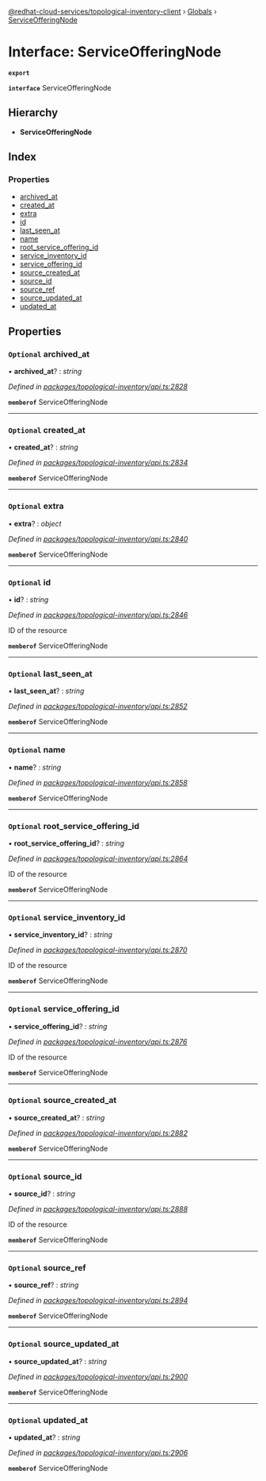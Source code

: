 [@redhat-cloud-services/topological-inventory-client](../README.md) › [Globals](../globals.md) › [ServiceOfferingNode](serviceofferingnode.md)

# Interface: ServiceOfferingNode

**`export`** 

**`interface`** ServiceOfferingNode

## Hierarchy

* **ServiceOfferingNode**

## Index

### Properties

* [archived_at](serviceofferingnode.md#optional-archived_at)
* [created_at](serviceofferingnode.md#optional-created_at)
* [extra](serviceofferingnode.md#optional-extra)
* [id](serviceofferingnode.md#optional-id)
* [last_seen_at](serviceofferingnode.md#optional-last_seen_at)
* [name](serviceofferingnode.md#optional-name)
* [root_service_offering_id](serviceofferingnode.md#optional-root_service_offering_id)
* [service_inventory_id](serviceofferingnode.md#optional-service_inventory_id)
* [service_offering_id](serviceofferingnode.md#optional-service_offering_id)
* [source_created_at](serviceofferingnode.md#optional-source_created_at)
* [source_id](serviceofferingnode.md#optional-source_id)
* [source_ref](serviceofferingnode.md#optional-source_ref)
* [source_updated_at](serviceofferingnode.md#optional-source_updated_at)
* [updated_at](serviceofferingnode.md#optional-updated_at)

## Properties

### `Optional` archived_at

• **archived_at**? : *string*

*Defined in [packages/topological-inventory/api.ts:2828](https://github.com/Hyperkid123/javascript-clients/blob/master/packages/topological-inventory/api.ts#L2828)*

**`memberof`** ServiceOfferingNode

___

### `Optional` created_at

• **created_at**? : *string*

*Defined in [packages/topological-inventory/api.ts:2834](https://github.com/Hyperkid123/javascript-clients/blob/master/packages/topological-inventory/api.ts#L2834)*

**`memberof`** ServiceOfferingNode

___

### `Optional` extra

• **extra**? : *object*

*Defined in [packages/topological-inventory/api.ts:2840](https://github.com/Hyperkid123/javascript-clients/blob/master/packages/topological-inventory/api.ts#L2840)*

**`memberof`** ServiceOfferingNode

___

### `Optional` id

• **id**? : *string*

*Defined in [packages/topological-inventory/api.ts:2846](https://github.com/Hyperkid123/javascript-clients/blob/master/packages/topological-inventory/api.ts#L2846)*

ID of the resource

**`memberof`** ServiceOfferingNode

___

### `Optional` last_seen_at

• **last_seen_at**? : *string*

*Defined in [packages/topological-inventory/api.ts:2852](https://github.com/Hyperkid123/javascript-clients/blob/master/packages/topological-inventory/api.ts#L2852)*

**`memberof`** ServiceOfferingNode

___

### `Optional` name

• **name**? : *string*

*Defined in [packages/topological-inventory/api.ts:2858](https://github.com/Hyperkid123/javascript-clients/blob/master/packages/topological-inventory/api.ts#L2858)*

**`memberof`** ServiceOfferingNode

___

### `Optional` root_service_offering_id

• **root_service_offering_id**? : *string*

*Defined in [packages/topological-inventory/api.ts:2864](https://github.com/Hyperkid123/javascript-clients/blob/master/packages/topological-inventory/api.ts#L2864)*

ID of the resource

**`memberof`** ServiceOfferingNode

___

### `Optional` service_inventory_id

• **service_inventory_id**? : *string*

*Defined in [packages/topological-inventory/api.ts:2870](https://github.com/Hyperkid123/javascript-clients/blob/master/packages/topological-inventory/api.ts#L2870)*

ID of the resource

**`memberof`** ServiceOfferingNode

___

### `Optional` service_offering_id

• **service_offering_id**? : *string*

*Defined in [packages/topological-inventory/api.ts:2876](https://github.com/Hyperkid123/javascript-clients/blob/master/packages/topological-inventory/api.ts#L2876)*

ID of the resource

**`memberof`** ServiceOfferingNode

___

### `Optional` source_created_at

• **source_created_at**? : *string*

*Defined in [packages/topological-inventory/api.ts:2882](https://github.com/Hyperkid123/javascript-clients/blob/master/packages/topological-inventory/api.ts#L2882)*

**`memberof`** ServiceOfferingNode

___

### `Optional` source_id

• **source_id**? : *string*

*Defined in [packages/topological-inventory/api.ts:2888](https://github.com/Hyperkid123/javascript-clients/blob/master/packages/topological-inventory/api.ts#L2888)*

ID of the resource

**`memberof`** ServiceOfferingNode

___

### `Optional` source_ref

• **source_ref**? : *string*

*Defined in [packages/topological-inventory/api.ts:2894](https://github.com/Hyperkid123/javascript-clients/blob/master/packages/topological-inventory/api.ts#L2894)*

**`memberof`** ServiceOfferingNode

___

### `Optional` source_updated_at

• **source_updated_at**? : *string*

*Defined in [packages/topological-inventory/api.ts:2900](https://github.com/Hyperkid123/javascript-clients/blob/master/packages/topological-inventory/api.ts#L2900)*

**`memberof`** ServiceOfferingNode

___

### `Optional` updated_at

• **updated_at**? : *string*

*Defined in [packages/topological-inventory/api.ts:2906](https://github.com/Hyperkid123/javascript-clients/blob/master/packages/topological-inventory/api.ts#L2906)*

**`memberof`** ServiceOfferingNode
